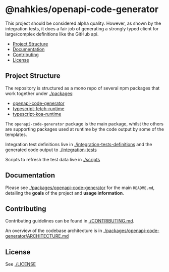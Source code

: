 # @nahkies/openapi-code-generator

This project should be considered alpha quality. However, as shown by the integration tests, it does a fair job of 
generating a strongly typed client for large/complex definitions like the GitHub api.

<!-- toc -->

- [Project Structure](#project-structure)
- [Documentation](#documentation)
- [Contributing](#contributing)
- [License](#license)

<!-- tocstop -->

## Project Structure
The repository is structured as a mono repo of several npm packages that work together under [./packages](./packages):
- [openapi-code-generator](./packages/openapi-code-generator)
- [typescript-fetch-runtime](./packages/typescript-fetch-runtime)
- [typescript-koa-runtime](./packages/typescript-koa-runtime)

The `openapi-code-generator` package is the main package, whilst the others are supporting packages used at runtime by
the code output by some of the templates.

Integration test definitions live in [./integration-tests-definitions](./integration-tests-definitions) and the generated
code output to [./integration-tests](./integration-tests)

Scripts to refresh the test data live in [./scripts](./scripts)

## Documentation
Please see [./packages/openapi-code-generator](./packages/openapi-code-generator) for the main `README.md`, detailing the **goals**
of the project and **usage information**.

## Contributing
Contributing guidelines can be found in [./CONTRIBUTING.md](./CONTRIBUTING.md).

An overview of the codebase architecture is in [./packages/openapi-code-generator/ARCHITECTURE.md](./packages/openapi-code-generator/ARCHITECTURE.md)

## License
See [./LICENSE](./LICENSE)
